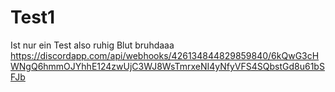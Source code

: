 # Test1
Ist nur ein Test also ruhig Blut bruhdaaa 
https://discordapp.com/api/webhooks/426134844829859840/6kQwG3cHWNgQ6hmmOJYhhE124zwUjC3WJ8WsTmrxeNI4yNfyVFS4SQbstGd8u61bSFJb
